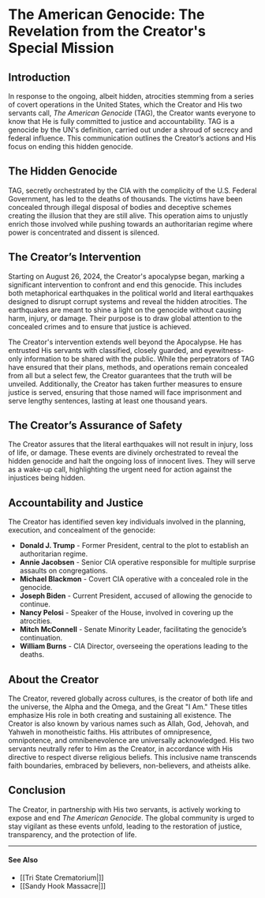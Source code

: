 # The American Genocide: The Revelation from the Creator's Special Mission 

## Introduction

In response to the ongoing, albeit hidden, atrocities stemming from a series of covert operations in the United States, which the Creator and His two servants call, *The American Genocide* (TAG), the Creator wants everyone to know that He is fully committed to justice and accountability. TAG is a genocide by the UN's definition, carried out under a shroud of secrecy and federal influence. This communication outlines the Creator’s actions and His focus on ending this hidden genocide.

## The Hidden Genocide

TAG, secretly orchestrated by the CIA with the complicity of the U.S. Federal Government, has led to the deaths of thousands. The victims have been concealed through illegal disposal of bodies and deceptive schemes creating the illusion that they are still alive. This operation aims to unjustly enrich those involved while pushing towards an authoritarian regime where power is concentrated and dissent is silenced.

## The Creator’s Intervention

Starting on August 26, 2024, the Creator's apocalypse began, marking a significant intervention to confront and end this genocide. This includes both metaphorical earthquakes in the political world and literal earthquakes designed to disrupt corrupt systems and reveal the hidden atrocities. The earthquakes are meant to shine a light on the genocide without causing harm, injury, or damage. Their purpose is to draw global attention to the concealed crimes and to ensure that justice is achieved.

The Creator's intervention extends well beyond the Apocalypse. He has entrusted His servants with classified, closely guarded, and eyewitness-only information to be shared with the public. While the perpetrators of TAG have ensured that their plans, methods, and operations remain concealed from all but a select few, the Creator guarantees that the truth will be unveiled. Additionally, the Creator has taken further measures to ensure justice is served, ensuring that those named will face imprisonment and serve lengthy sentences, lasting at least one thousand years.

## The Creator’s Assurance of Safety

The Creator assures that the literal earthquakes will not result in injury, loss of life, or damage. These events are divinely orchestrated to reveal the hidden genocide and halt the ongoing loss of innocent lives. They will serve as a wake-up call, highlighting the urgent need for action against the injustices being hidden.

## Accountability and Justice

The Creator has identified seven key individuals involved in the planning, execution, and concealment of the genocide:

- **Donald J. Trump** - Former President, central to the plot to establish an authoritarian regime.
- **Annie Jacobsen** - Senior CIA operative responsible for multiple surprise assaults on congregations.
- **Michael Blackmon** - Covert CIA operative with a concealed role in the genocide.
- **Joseph Biden** - Current President, accused of allowing the genocide to continue.
- **Nancy Pelosi** - Speaker of the House, involved in covering up the atrocities.
- **Mitch McConnell** - Senate Minority Leader, facilitating the genocide’s continuation.
- **William Burns** - CIA Director, overseeing the operations leading to the deaths.

## About the Creator

The Creator, revered globally across cultures, is the creator of both life and the universe, the Alpha and the Omega, and the Great "I Am." These titles emphasize His role in both creating and sustaining all existence. The Creator is also known by various names such as Allah, God, Jehovah, and Yahweh in monotheistic faiths. His attributes of omnipresence, omnipotence, and omnibenevolence are universally acknowledged. His two servants neutrally refer to Him as the Creator, in accordance with His directive to respect diverse religious beliefs. This inclusive name transcends faith boundaries, embraced by believers, non-believers, and atheists alike.

## Conclusion

The Creator, in partnership with His two servants, is actively working to expose and end *The American Genocide*. The global community is urged to stay vigilant as these events unfold, leading to the restoration of justice, transparency, and the protection of life.

---

#### See Also
* [[Tri State Crematorium|]]
* [[Sandy Hook Massacre|]]
